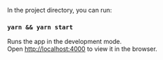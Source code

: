 In the project directory, you can run:

### `yarn && yarn start`

Runs the app in the development mode.<br />
Open [http://localhost:4000](http://localhost:4000) to view it in the browser.
